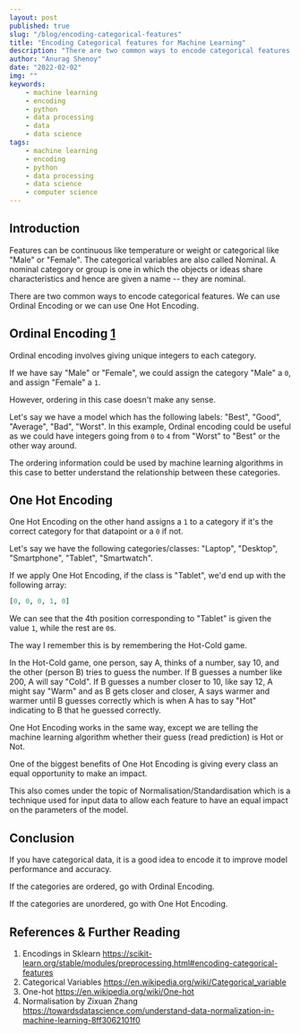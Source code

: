 ```yaml
---
layout: post
published: true
slug: "/blog/encoding-categorical-features"
title: "Encoding Categorical features for Machine Learning"
description: "There are two common ways to encode categorical features. We can use Ordinal Encoding or we can use One Hot Encoding. Let's explore when you should use Ordinal encoding and when to use One hot encoding in this post."
author: "Anurag Shenoy"
date: "2022-02-02"
img: ""
keywords:
    - machine learning
    - encoding
    - python
    - data processing
    - data
    - data science
tags:
    - machine learning
    - encoding
    - python
    - data processing
    - data science
    - computer science
---
```


## Introduction

Features can be continuous like temperature or weight or categorical like "Male" or "Female". The categorical variables are also called Nominal. A nominal category or group is one in which the objects or ideas share characteristics and hence are given a name -- they are nominal.

There are two common ways to encode categorical features. We can use Ordinal Encoding or we can use One Hot Encoding.

## Ordinal Encoding [1]

Ordinal encoding involves giving unique integers to each category.

If we have say "Male" or "Female", we could assign the category "Male" a `0`, and assign "Female" a `1`.

However, ordering in this case doesn't make any sense.

Let's say we have a model which has the following labels: "Best", "Good", "Average", "Bad", "Worst". In this example, Ordinal encoding could be useful as we could have integers going from `0` to `4` from "Worst" to "Best" or the other way around.

The ordering information could be used by machine learning algorithms in this case to better understand the relationship between these categories.

## One Hot Encoding

One Hot Encoding on the other hand assigns a `1` to a category if it's the correct category for that datapoint or a `0` if not.

Let's say we have the following categories/classes: "Laptop", "Desktop", "Smartphone", "Tablet", "Smartwatch".

If we apply One Hot Encoding, if the class is "Tablet", we'd end up with the following array:
```python
[0, 0, 0, 1, 0]
```

We can see that the 4th position corresponding to "Tablet" is given the value `1`, while the rest are `0`s.

The way I remember this is by remembering the Hot-Cold game.

In the Hot-Cold game, one person, say A, thinks of a number, say 10, and the other (person B) tries to guess the number.
If B guesses a number like 200, A will say "Cold".
If B guesses a number closer to 10, like say 12, A might say "Warm" and as B gets closer and closer, A says warmer and warmer until B guesses correctly which is when A has to say "Hot" indicating to B that he guessed correctly.

One Hot Encoding works in the same way, except we are telling the machine learning algorithm whether their guess (read prediction) is Hot or Not.

One of the biggest benefits of One Hot Encoding is giving every class an equal opportunity to make an impact.

This also comes under the topic of Normalisation/Standardisation which is a technique used for input data to allow each feature to have an equal impact on the parameters of the model.

## Conclusion
If you have categorical data, it is a good idea to encode it to improve model performance and accuracy.

If the categories are ordered, go with Ordinal Encoding.

If the categories are unordered, go with One Hot Encoding.

## References & Further Reading
1. Encodings in Sklearn <https://scikit-learn.org/stable/modules/preprocessing.html#encoding-categorical-features>
2. Categorical Variables <https://en.wikipedia.org/wiki/Categorical_variable>
3. One-hot <https://en.wikipedia.org/wiki/One-hot>
4. Normalisation by Zixuan Zhang <https://towardsdatascience.com/understand-data-normalization-in-machine-learning-8ff3062101f0>

[1]: <https://scikit-learn.org/stable/modules/preprocessing.html#encoding-categorical-features>
